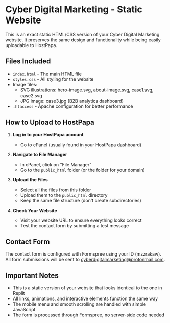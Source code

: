 # Cyber Digital Marketing - Static Website

This is an exact static HTML/CSS version of your Cyber Digital Marketing website. It preserves the same design and functionality while being easily uploadable to HostPapa.

## Files Included

- `index.html` - The main HTML file
- `styles.css` - All styling for the website
- Image files:
  - SVG illustrations: hero-image.svg, about-image.svg, case1.svg, case2.svg 
  - JPG image: case3.jpg (B2B analytics dashboard)
- `.htaccess` - Apache configuration for better performance

## How to Upload to HostPapa

1. **Log in to your HostPapa account**
   - Go to cPanel (usually found in your HostPapa dashboard)

2. **Navigate to File Manager**
   - In cPanel, click on "File Manager"
   - Go to the `public_html` folder (or the folder for your domain)

3. **Upload the Files**
   - Select all the files from this folder
   - Upload them to the `public_html` directory
   - Keep the same file structure (don't create subdirectories)

4. **Check Your Website**
   - Visit your website URL to ensure everything looks correct
   - Test the contact form by submitting a test message

## Contact Form

The contact form is configured with Formspree using your ID (mzzrakaw). All form submissions will be sent to cyberdigitalmarketing@protonmail.com.

## Important Notes

- This is a static version of your website that looks identical to the one in Replit
- All links, animations, and interactive elements function the same way
- The mobile menu and smooth scrolling are handled with simple JavaScript
- The form is processed through Formspree, no server-side code needed